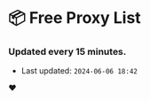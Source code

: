 # :package: Free Proxy List
### Updated every 15 minutes.

- Last updated: `2024-06-06 18:42`

:heart:
